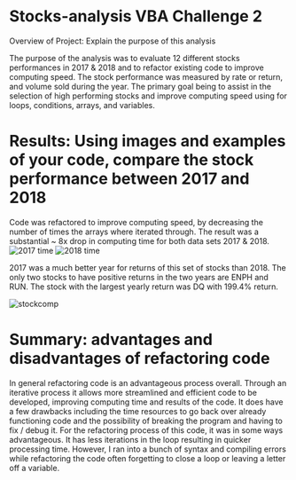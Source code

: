 # Stocks-analysis VBA Challenge 2
Overview of Project: Explain the purpose of this analysis
  
The purpose of the analysis was to evaluate 12 different stocks performances in 2017 & 2018 and to refactor existing code to improve computing speed. The stock performance was measured by rate or return, and volume sold during the year. The primary goal being to assist in the selection of high performing stocks and improve computing speed using for loops, conditions, arrays, and variables.


#  Results: Using images and examples of your code, compare the stock performance between 2017 and 2018

Code was refactored to improve computing speed, by decreasing the number of times the arrays where iterated through. The result was a substantial ~ 8x drop in computing time for both data sets 2017 & 2018.  
![2017 time](https://user-images.githubusercontent.com/111164518/186428185-3bf36fe4-16a3-4825-b8d6-d5c0c2a7ffab.PNG)
![2018 time](https://user-images.githubusercontent.com/111164518/186428211-50858007-db02-41d9-a4ea-659f9131b498.PNG)

2017 was a much better year for returns of this set of stocks than 2018. The only two stocks to have positive returns in the two years are ENPH and RUN. The stock with the largest yearly return was DQ with 199.4% return. 

![stockcomp](https://user-images.githubusercontent.com/111164518/186431264-11e493dd-8dda-46e0-9612-f234ad05d2bf.PNG)

# Summary: advantages and disadvantages of refactoring code

In general refactoring code is an advantageous process overall. Through an iterative process it allows more streamlined and efficient code to be developed, improving computing time and results of the code. It does have a few drawbacks including the time resources to go back over already functioning code and the possibility of breaking the program and having to fix / debug it. 
For the refactoring process of this code, it was in some ways advantageous. It has less iterations in the loop resulting in quicker processing time. However, I ran into a bunch of syntax and compiling errors while refactoring the code often forgetting to close a loop or leaving a letter off a variable. 
